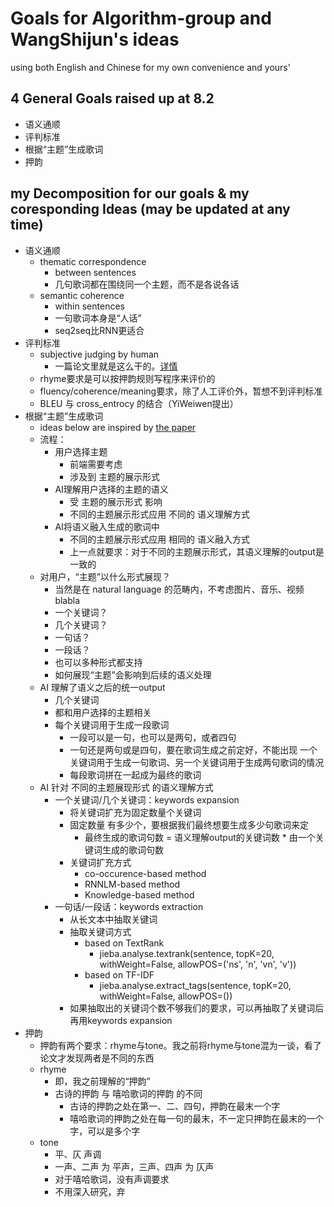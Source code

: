 # Goals for Algorithm-group and WangShijun's ideas

using both English and Chinese for my own convenience and yours'

## 4 General Goals raised up at 8.2
- 语义通顺
- 评判标准
- 根据“主题”生成歌词
- 押韵

## my Decomposition for our goals & my coresponding Ideas (may be updated at any time)
- 语义通顺
    - thematic correspondence
        - between sentences
        - 几句歌词都在围绕同一个主题，而不是各说各话
    - semantic coherence
        - within sentences
        - 一句歌词本身是“人话”
        - seq2seq比RNN更适合
- 评判标准
    - subjective judging by human
        - 一篇论文里就是这么干的。[详情](https://github.com/RapGenerator/WangShijun/blob/master/NotesforChinesePoetryGenerationwithPlanningbasedNeuralNetwork.md#evaluation-metrics)
    - rhyme要求是可以按押韵规则写程序来评价的
    - fluency/coherence/meaning要求，除了人工评价外，暂想不到评判标准
    - BLEU 与 cross_entrocy 的结合（YiWeiwen提出）
- 根据“主题”生成歌词
    - ideas below are inspired by [the paper](https://github.com/RapGenerator/WangShijun/blob/master/Chinese%20Poetry%20Generation%20with%20Planning%20based%20Neural%20Network.pdf)
    - 流程：
        - 用户选择主题
            - 前端需要考虑
            - 涉及到 主题的展示形式
        - AI理解用户选择的主题的语义
            - 受 主题的展示形式 影响
            - 不同的主题展示形式应用 不同的 语义理解方式
        - AI将语义融入生成的歌词中
            - 不同的主题展示形式应用 相同的 语义融入方式
            - 上一点就要求：对于不同的主题展示形式，其语义理解的output是一致的
    - 对用户，“主题”以什么形式展现？
        - 当然是在 natural language 的范畴内，不考虑图片、音乐、视频blabla
        - 一个关键词？
        - 几个关键词？
        - 一句话？
        - 一段话？
        - 也可以多种形式都支持
        - 如何展现“主题”会影响到后续的语义处理
    - AI 理解了语义之后的统一output
        - 几个关键词
        - 都和用户选择的主题相关
        - 每个关键词用于生成一段歌词
            - 一段可以是一句，也可以是两句，或者四句
            - 一句还是两句或是四句，要在歌词生成之前定好，不能出现 一个关键词用于生成一句歌词、另一个关键词用于生成两句歌词的情况
            - 每段歌词拼在一起成为最终的歌词
    - AI 针对 不同的主题展现形式 的语义理解方式
        - 一个关键词/几个关键词：keywords expansion
            - 将关键词扩充为固定数量个关键词
            - 固定数量 有多少个，要根据我们最终想要生成多少句歌词来定
                - 最终生成的歌词句数 = 语义理解output的关键词数 * 由一个关键词生成的歌词句数
            - 关键词扩充方式
                - co-occurence-based method
                - RNNLM-based method
                - Knowledge-based method
        - 一句话/一段话：keywords extraction
            - 从长文本中抽取关键词
            - 抽取关键词方式
                - based on TextRank
                    - jieba.analyse.textrank(sentence, topK=20, withWeight=False, allowPOS=('ns', 'n', 'vn', 'v'))
                - based on TF-IDF
                    - jieba.analyse.extract_tags(sentence, topK=20, withWeight=False, allowPOS=())
            - 如果抽取出的关键词个数不够我们的要求，可以再抽取了关键词后再用keywords expansion
- 押韵
    - 押韵有两个要求：rhyme与tone。我之前将rhyme与tone混为一谈，看了论文才发现两者是不同的东西
    - rhyme
        - 即，我之前理解的“押韵”
        - 古诗的押韵 与 嘻哈歌词的押韵 的不同
            - 古诗的押韵之处在第一、二、四句，押韵在最末一个字
            - 嘻哈歌词的押韵之处在每一句的最末，不一定只押韵在最末的一个字，可以是多个字
    - tone
        - 平、仄 声调
        - 一声、二声 为 平声，三声、四声 为 仄声
        - 对于嘻哈歌词，没有声调要求
        - 不用深入研究，弃
